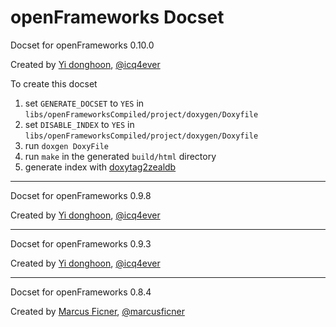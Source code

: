 openFrameworks Docset
=======================

Docset for openFrameworks 0.10.0

Created by [Yi donghoon](https://github.com/icq4ever), [@icq4ever](https://twitter.com/icq4ever)

To create this docset 

1. set `GENERATE_DOCSET` to `YES` in `libs/openFrameworksCompiled/project/doxygen/Doxyfile`
2. set `DISABLE_INDEX` to `YES` in `libs/openFrameworksCompiled/project/doxygen/Doxyfile`
3. run `doxgen DoxyFile`
4. run `make` in the generated `build/html` directory
5. generate index with [doxytag2zealdb](https://github.com/vedvyas/doxytag2zealdb)

---

Docset for openFrameworks 0.9.8

Created by [Yi donghoon](https://github.com/icq4ever), [@icq4ever](https://twitter.com/icq4ever)

---

Docset for openFrameworks 0.9.3 

Created by [Yi donghoon](https://github.com/icq4ever), [@icq4ever](https://twitter.com/icq4ever)

---

Docset for openFrameworks 0.8.4 

Created by [Marcus Ficner](https://github.com/mficner), [@marcusficner](https://twitter.com/marcusficner)
